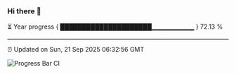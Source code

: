 ### Hi there 👋

⏳ Year progress { █████████████████████▁▁▁▁▁▁▁▁▁ } 72.13 %

---

⏰ Updated on Sun, 21 Sep 2025 06:32:56 GMT

![Progress Bar CI](https://github.com/ZhaoGui/ZhaoGui/workflows/Progress%20Bar%20CI/badge.svg)
